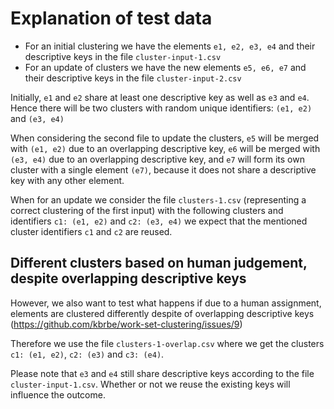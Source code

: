 # Explanation of test data

* For an initial clustering we have the elements `e1, e2, e3, e4` and their descriptive keys in the file `cluster-input-1.csv`
* For an update of clusters we have the new elements `e5, e6, e7` and their descriptive keys in the file `cluster-input-2.csv`

Initially, `e1` and `e2`  share at least one descriptive key as well as `e3` and `e4`.
Hence there will be two clusters with random unique identifiers: `(e1, e2)`  and `(e3, e4)`

When considering the second file to update the clusters, `e5` will be merged with `(e1, e2)` due to an overlapping descriptive key,
`e6` will be merged with `(e3, e4)` due to an overlapping descriptive key,
and `e7` will form its own cluster with a single element `(e7)`, because it does not share a descriptive key with any other element.

When for an update we consider the file `clusters-1.csv` (representing a correct clustering of the first input) with the following clusters and identifiers `c1: (e1, e2)` and `c2: (e3, e4)`
we expect that the mentioned cluster identifiers `c1` and `c2` are reused.

## Different clusters based on human judgement, despite overlapping descriptive keys

However, we also want to test what happens if due to a human assignment, elements are clustered differently despite of overlapping descriptive keys (https://github.com/kbrbe/work-set-clustering/issues/9)

Therefore we use the file `clusters-1-overlap.csv` where we get the clusters `c1: (e1, e2)`, `c2: (e3)` and `c3: (e4)`.

Please note that `e3` and `e4` still share descriptive keys according to the file `cluster-input-1.csv`.
Whether or not we reuse the existing keys will influence the outcome.
